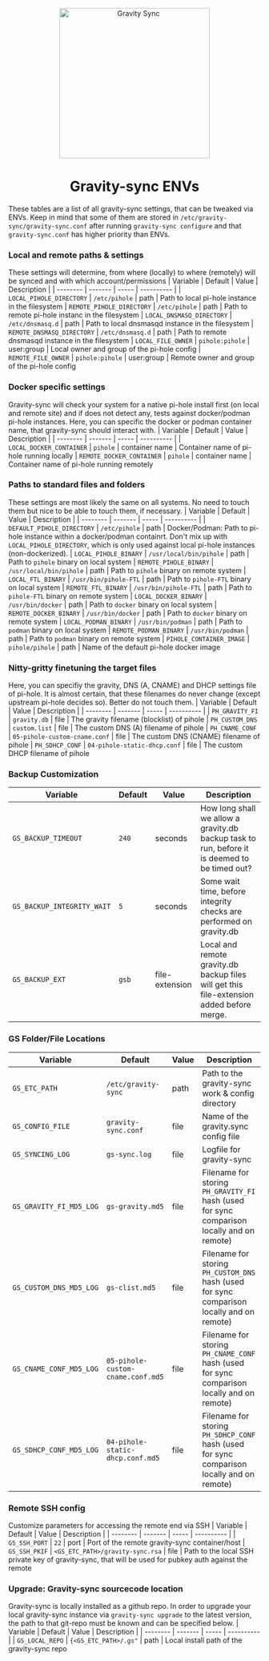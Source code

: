 <p align="center">
<img src="https://vmstan.com/content/images/2021/02/gs-logo.svg" width="300" alt="Gravity Sync">
</p>

<span align="center">

# Gravity-sync ENVs

</span>

These tables are a list of all gravity-sync settings, that can be tweaked via ENVs. Keep in mind that some of them are stored in `/etc/gravity-sync/gravity-sync.conf` after running `gravity-sync configure` and that `gravity-sync.conf` has higher priority than ENVs.

### Local and remote paths & settings
These settings will determine, from where (locally) to where (remotely) will be synced and with which account/permissions
| Variable | Default | Value | Description |
| -------- | ------- | ----- | ---------- |
| `LOCAL_PIHOLE_DIRECTORY` | `/etc/pihole` | path | Path to local pi-hole instance in the filesystem
| `REMOTE_PIHOLE_DIRECTORY` | `/etc/pihole` | path | Path to remote pi-hole instanc in the filesystem
| `LOCAL_DNSMASQ_DIRECTORY` | `/etc/dnsmasq.d` | path | Path to local dnsmasqd instance in the filesystem
| `REMOTE_DNSMASQ_DIRECTORY`  | `/etc/dnsmasq.d` | path | Path to remote dnsmasqd instance in the filesystem
| `LOCAL_FILE_OWNER`  | `pihole:pihole` | user:group | Local owner and group of the pi-hole config
| `REMOTE_FILE_OWNER` | `pihole:pihole` | user:group | Remote owner and group of the pi-hole config

### Docker specific settings
Gravity-sync will check your system for a native pi-hole install first (on local and remote site) and if does not detect any, tests against docker/podman pi-hole instances.
Here, you can specific the docker or podman container name, that gravity-sync should interact with.
| Variable | Default | Value | Description |
| -------- | ------- | ----- | ---------- |
| `LOCAL_DOCKER_CONTAINER` | `pihole` | container name | Container name of pi-hole running locally
| `REMOTE_DOCKER_CONTAINER` | `pihole` | container name | Container name of pi-hole running remotely

### Paths to standard files and folders
These settings are most likely the same on all systems. No need to touch them but nice to be able to touch them, if necessary.
| Variable | Default | Value | Description |
| -------- | ------- | ----- | ---------- |
| `DEFAULT_PIHOLE_DIRECTORY` | `/etc/pihole` | path | Docker/Podman: Path to pi-hole instance within a docker/podman containrt. Don't mix up with `LOCAL_PIHOLE_DIRECTORY`, which is only used against local pi-hole instances (non-dockerized).
| `LOCAL_PIHOLE_BINARY`  | `/usr/local/bin/pihole` | path | Path to `pihole` binary on local system
| `REMOTE_PIHOLE_BINARY` | `/usr/local/bin/pihole` |  path | Path to `pihole` binary on remote system
| `LOCAL_FTL_BINARY` | `/usr/bin/pihole-FTL` | path | Path to `pihole-FTL` binary on local system
| `REMOTE_FTL_BINARY` | `/usr/bin/pihole-FTL` | path | Path to `pihole-FTL` binary on remote system
| `LOCAL_DOCKER_BINARY` | `/usr/bin/docker` | path | Path to `docker` binary on local system
| `REMOTE_DOCKER_BINARY` | `/usr/bin/docker` | path | Path to `docker` binary on remote system
| `LOCAL_PODMAN_BINARY` | `/usr/bin/podman` | path | Path to `podman` binary on local system
| `REMOTE_PODMAN_BINARY` | `/usr/bin/podman` | path | Path to `podman` binary on remote system
| `PIHOLE_CONTAINER_IMAGE` | `pihole/pihole` | path | Name of the default pi-hole docker image

### Nitty-gritty finetuning the target files
Here, you can specifiy the gravity, DNS (A, CNAME) and DHCP settings file of pi-hole. It is almost certain, that these filenames do never change (except upstream pi-hole decides so). Better do not touch them.
| Variable | Default | Value | Description |
| -------- | ------- | ----- | ---------- |
| `PH_GRAVITY_FI` | `gravity.db` | file | The gravity filename (blocklist) of pihole
| `PH_CUSTOM_DNS` | `custom.list`  | file | The custom DNS (A) filename of pihole
| `PH_CNAME_CONF` | `05-pihole-custom-cname.conf` | file | The custom DNS (CNAME) filename of pihole
| `PH_SDHCP_CONF` | `04-pihole-static-dhcp.conf` | file | The custom DHCP filename of pihole

### Backup Customization
| Variable | Default | Value | Description |
| -------- | ------- | ----- | ---------- |
| `GS_BACKUP_TIMEOUT` | `240` | seconds | How long shall we allow a gravity.db backup task to run, before it is deemed to be timed out?
| `GS_BACKUP_INTEGRITY_WAIT` | `5` | seconds | Some wait time, before integrity checks are performed on gravity.db
| `GS_BACKUP_EXT` | `gsb` | file-extension | Local and remote gravity.db backup files will get this file-extension added before merge.

### GS Folder/File Locations
| Variable | Default | Value | Description |
| -------- | ------- | ----- | ---------- |
| `GS_ETC_PATH` | `/etc/gravity-sync` | path | Path to the gravity-sync work & config directory
| `GS_CONFIG_FILE` | `gravity-sync.conf` | file | Name of the gravity.sync config file
| `GS_SYNCING_LOG` | `gs-sync.log` | file  | Logfile for gravity-sync
| `GS_GRAVITY_FI_MD5_LOG` | `gs-gravity.md5`  | file | Filename for storing `PH_GRAVITY_FI` hash (used for sync comparison locally and on remote)
| `GS_CUSTOM_DNS_MD5_LOG` | `gs-clist.md5`  | file | Filename for storing `PH_CUSTOM_DNS` hash (used for sync comparison locally and on remote)
| `GS_CNAME_CONF_MD5_LOG` | `05-pihole-custom-cname.conf.md5` | file | Filename for storing `PH_CNAME_CONF` hash (used for sync comparison locally and on remote)
| `GS_SDHCP_CONF_MD5_LOG` | `04-pihole-static-dhcp.conf.md5` | file | Filename for storing `PH_SDHCP_CONF` hash (used for sync comparison locally and on remote)

### Remote SSH config
Customize parameters for accessing the remote end via SSH
| Variable | Default | Value | Description |
| -------- | ------- | ----- | ---------- |
| `GS_SSH_PORT` |  `22` | port | Port of the remote gravity-sync container/host
| `GS_SSH_PKIF` | `<GS_ETC_PATH>/gravity-sync.rsa` | file | Path to the local SSH private key of gravity-sync, that will be used for pubkey auth against the remote

### Upgrade: Gravity-sync sourcecode location
Gravity-sync is locally installed as a github repo. In order to upgrade your local gravity-sync instance via `gravity-sync upgrade` to the latest version, the path to that git-repo must be known and can be specified below.
| Variable | Default | Value | Description |
| -------- | ------- | ----- | ---------- |
| `GS_LOCAL_REPO` | `{<GS_ETC_PATH>/.gs"` | path | Local install path of the gravity-sync repo
